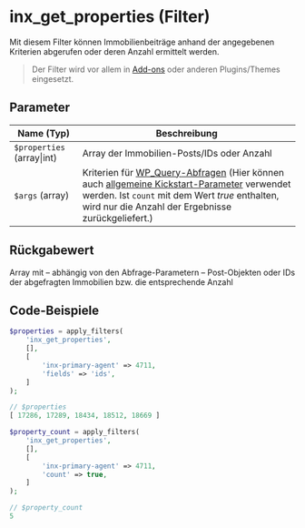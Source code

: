 # inx_get_properties (Filter)

Mit diesem Filter können Immobilienbeiträge anhand der angegebenen Kriterien abgerufen oder deren Anzahl ermittelt werden.

> Der Filter wird vor allem in [Add-ons](/add-ons) oder anderen Plugins/Themes eingesetzt.

## Parameter

| Name (Typ) | Beschreibung |
| ---------- | ------------ |
| `$properties` (array\|int) | Array der Immobilien-Posts/IDs oder Anzahl |
| `$args` (array) | Kriterien für [WP_Query-Abfragen](https://developer.wordpress.org/reference/classes/wp_query/parse_query/) (Hier können auch [allgemeine Kickstart-Parameter](/schnellstart/einbindung#get-parameter) verwendet werden. Ist `count` mit dem Wert *true* enthalten, wird nur die Anzahl der Ergebnisse zurückgeliefert.) |

## Rückgabewert

Array mit – abhängig von den Abfrage-Parametern – Post-Objekten oder IDs der abgefragten Immobilien bzw. die entsprechende Anzahl

## Code-Beispiele

```php
$properties = apply_filters(
	'inx_get_properties',
	[],
	[
		'inx-primary-agent' => 4711,
		'fields' => 'ids',
	]
);

// $properties
[ 17286, 17289, 18434, 18512, 18669 ]
```

```php
$property_count = apply_filters(
	'inx_get_properties',
	[],
	[
		'inx-primary-agent' => 4711,
		'count' => true,
	]
);

// $property_count
5
```